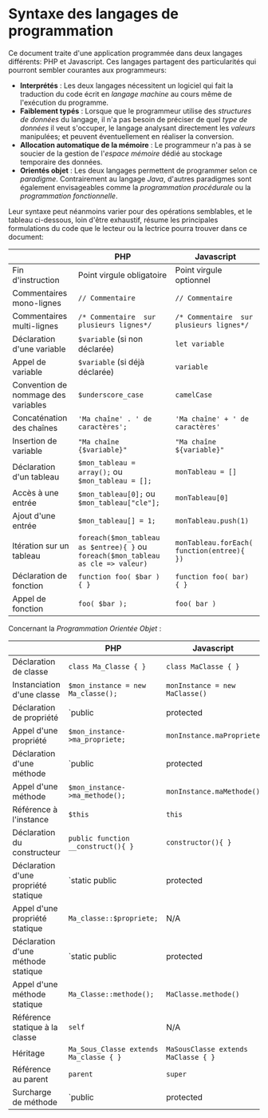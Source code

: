 # Syntaxe des langages de programmation

Ce document traite d'une application programmée dans deux langages différents: PHP et Javascript. Ces langages partagent des particularités qui pourront sembler courantes aux programmeurs:

- **Interprétés** : Les deux langages nécessitent un logiciel qui fait la traduction du code écrit en *langage machine* au cours même de l'exécution du programme.
- **Faiblement typés** : Lorsque que le programmeur utilise des *structures de données* du langage, il n'a pas besoin de préciser de quel *type de données* il veut s'occuper, le langage analysant directement les *valeurs* manipulées; et peuvent éventuellement en réaliser la conversion.
- **Allocation automatique de la mémoire** : Le programmeur n'a pas à se soucier de la gestion de l'*espace mémoire* dédié au stockage temporaire des données. 
- **Orientés objet** : Les deux langages permettent de programmer selon ce *paradigme*. Contrairement au langage *Java*, d'autres paradigmes sont également envisageables comme la *programmation procédurale* ou la *programmation fonctionnelle*.

Leur syntaxe peut néanmoins varier pour des opérations semblables, et le tableau ci-dessous, loin d'être exhaustif, résume les principales formulations du code que le lecteur ou la lectrice pourra trouver dans ce document:

|   | PHP | Javascript |
|---|-----|------------|
| Fin d'instruction | Point virgule obligatoire |  Point virgule optionnel |
| Commentaires mono-lignes | `// Commentaire` | `// Commentaire` |
| Commentaires multi-lignes | `/* Commentaire  sur plusieurs lignes*/` | `/* Commentaire  sur plusieurs lignes*/` |
| Déclaration d'une variable | `$variable` (si non déclarée) | `let variable` |
| Appel de variable | `$variable` (si déjà déclarée) | `variable` |
| Convention de nommage des variables | `$underscore_case` | `camelCase` |
| Concaténation des chaînes | `'Ma chaîne' . ' de caractères';`| `'Ma chaîne' + ' de caractères'` |
| Insertion de variable | `"Ma chaîne {$variable}"` | `"Ma chaîne ${variable}"` |
| Déclaration d'un tableau | `$mon_tableau = array();` ou `$mon_tableau = [];` | `monTableau = []` |
| Accès à une entrée | `$mon_tableau[0];` ou `$mon_tableau["cle"];`| `monTableau[0]` |
| Ajout d'une entrée | `$mon_tableau[] = 1;` | `monTableau.push(1)` |
| Itération sur un tableau | `foreach($mon_tableau as $entree){ }` ou `foreach($mon_tableau as cle => valeur)` | `monTableau.forEach( function(entree){ })` |
| Déclaration de fonction | `function foo( $bar ) { }` | `function foo( bar) { }` |
| Appel de fonction | `foo( $bar );` | `foo( bar )` |

Concernant la *Programmation Orientée Objet* :

|   | PHP | Javascript |
|---|-----|------------|
| Déclaration de classe | `class Ma_Classe { }` | `class MaClasse { }` |
| Instanciation d'une classe | `$mon_instance = new Ma_classe();` | `monInstance = new MaClasse()` |
| Déclaration de propriété | `public|protected|private $ma_propriete;` | `maPropriete|#maProprietePrivee` |
| Appel d'une propriété | `$mon_instance->ma_propriete;` | `monInstance.maPropriete` |
| Déclaration d'une méthode | `public|protected|private function ma_methode(){ }` | `maMethode(){ }` |
| Appel d'une méthode | `$mon_instance->ma_methode();` | `monInstance.maMethode()` |
| Référence à l'instance | `$this` | `this` |
| Déclaration du constructeur | `public function __construct(){ }` | `constructor(){ }` |
| Déclaration d'une propriété statique | `static public|protected|private $propriete` | N/A |
| Appel d'une propriété statique | `Ma_classe::$propriete;` | N/A |
| Déclaration d'une méthode statique | `static public|protected|private methode(){ }` | `static methode()` |
| Appel d'une méthode statique | `Ma_Classe::methode();` | `MaClasse.methode()` |
| Référence statique à la classe | `self` | N/A |
| Héritage | `Ma_Sous_Classe extends Ma_classe { }` | `MaSousClasse extends MaClasse { }` |
| Référence au parent | `parent` | `super` |
| Surcharge de méthode | `public|protected|private function ma_methode(){ parent::ma_methode(); }` | `maMethode(){ super.maMethode() }`